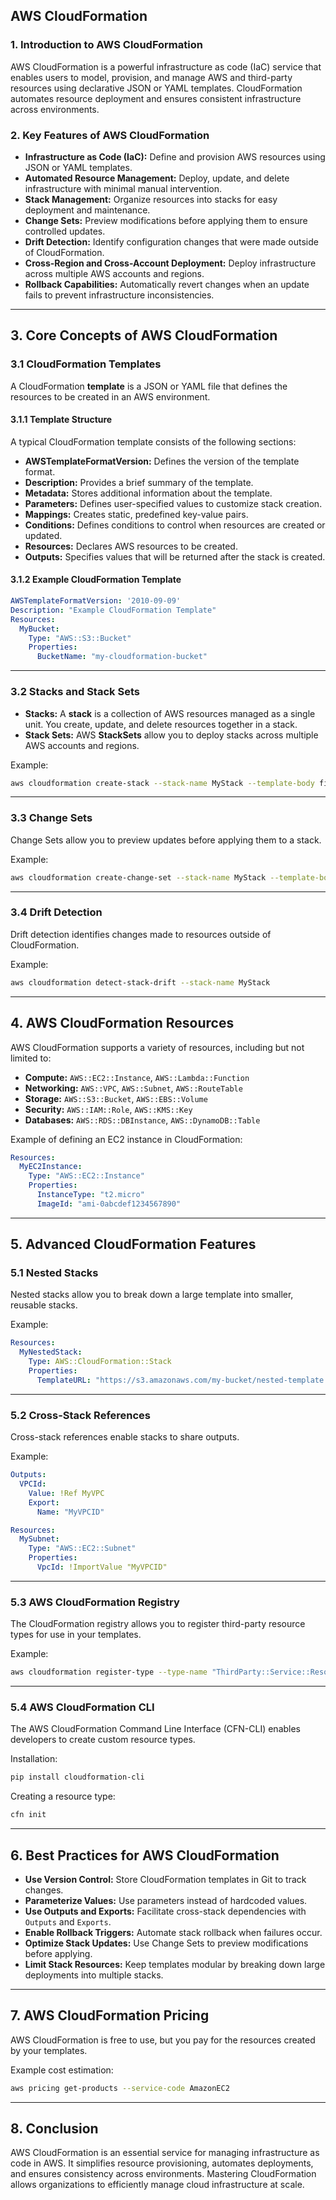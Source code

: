 ## **AWS CloudFormation**

### **1. Introduction to AWS CloudFormation**
AWS CloudFormation is a powerful infrastructure as code (IaC) service that enables users to model, provision, and manage AWS and third-party resources using declarative JSON or YAML templates. CloudFormation automates resource deployment and ensures consistent infrastructure across environments.

### **2. Key Features of AWS CloudFormation**
- **Infrastructure as Code (IaC):** Define and provision AWS resources using JSON or YAML templates.
- **Automated Resource Management:** Deploy, update, and delete infrastructure with minimal manual intervention.
- **Stack Management:** Organize resources into stacks for easy deployment and maintenance.
- **Change Sets:** Preview modifications before applying them to ensure controlled updates.
- **Drift Detection:** Identify configuration changes that were made outside of CloudFormation.
- **Cross-Region and Cross-Account Deployment:** Deploy infrastructure across multiple AWS accounts and regions.
- **Rollback Capabilities:** Automatically revert changes when an update fails to prevent infrastructure inconsistencies.

---

## **3. Core Concepts of AWS CloudFormation**

### **3.1 CloudFormation Templates**
A CloudFormation **template** is a JSON or YAML file that defines the resources to be created in an AWS environment.

#### **3.1.1 Template Structure**
A typical CloudFormation template consists of the following sections:
- **AWSTemplateFormatVersion:** Defines the version of the template format.
- **Description:** Provides a brief summary of the template.
- **Metadata:** Stores additional information about the template.
- **Parameters:** Defines user-specified values to customize stack creation.
- **Mappings:** Creates static, predefined key-value pairs.
- **Conditions:** Defines conditions to control when resources are created or updated.
- **Resources:** Declares AWS resources to be created.
- **Outputs:** Specifies values that will be returned after the stack is created.

#### **3.1.2 Example CloudFormation Template**
```yaml
AWSTemplateFormatVersion: '2010-09-09'
Description: "Example CloudFormation Template"
Resources:
  MyBucket:
    Type: "AWS::S3::Bucket"
    Properties:
      BucketName: "my-cloudformation-bucket"
```

---

### **3.2 Stacks and Stack Sets**
- **Stacks:** A **stack** is a collection of AWS resources managed as a single unit. You create, update, and delete resources together in a stack.
- **Stack Sets:** AWS **StackSets** allow you to deploy stacks across multiple AWS accounts and regions.

Example:
```sh
aws cloudformation create-stack --stack-name MyStack --template-body file://template.yaml
```

---

### **3.3 Change Sets**
Change Sets allow you to preview updates before applying them to a stack.

Example:
```sh
aws cloudformation create-change-set --stack-name MyStack --template-body file://template.yaml --change-set-name MyChangeSet
```

---

### **3.4 Drift Detection**
Drift detection identifies changes made to resources outside of CloudFormation.

Example:
```sh
aws cloudformation detect-stack-drift --stack-name MyStack
```

---

## **4. AWS CloudFormation Resources**
AWS CloudFormation supports a variety of resources, including but not limited to:

- **Compute:** `AWS::EC2::Instance`, `AWS::Lambda::Function`
- **Networking:** `AWS::VPC`, `AWS::Subnet`, `AWS::RouteTable`
- **Storage:** `AWS::S3::Bucket`, `AWS::EBS::Volume`
- **Security:** `AWS::IAM::Role`, `AWS::KMS::Key`
- **Databases:** `AWS::RDS::DBInstance`, `AWS::DynamoDB::Table`

Example of defining an EC2 instance in CloudFormation:
```yaml
Resources:
  MyEC2Instance:
    Type: "AWS::EC2::Instance"
    Properties:
      InstanceType: "t2.micro"
      ImageId: "ami-0abcdef1234567890"
```

---

## **5. Advanced CloudFormation Features**
### **5.1 Nested Stacks**
Nested stacks allow you to break down a large template into smaller, reusable stacks.

Example:
```yaml
Resources:
  MyNestedStack:
    Type: AWS::CloudFormation::Stack
    Properties:
      TemplateURL: "https://s3.amazonaws.com/my-bucket/nested-template.yaml"
```

---

### **5.2 Cross-Stack References**
Cross-stack references enable stacks to share outputs.

Example:
```yaml
Outputs:
  VPCId:
    Value: !Ref MyVPC
    Export:
      Name: "MyVPCID"

Resources:
  MySubnet:
    Type: "AWS::EC2::Subnet"
    Properties:
      VpcId: !ImportValue "MyVPCID"
```

---

### **5.3 AWS CloudFormation Registry**
The CloudFormation registry allows you to register third-party resource types for use in your templates.

Example:
```sh
aws cloudformation register-type --type-name "ThirdParty::Service::Resource"
```

---

### **5.4 AWS CloudFormation CLI**
The AWS CloudFormation Command Line Interface (CFN-CLI) enables developers to create custom resource types.

Installation:
```sh
pip install cloudformation-cli
```

Creating a resource type:
```sh
cfn init
```

---

## **6. Best Practices for AWS CloudFormation**
- **Use Version Control:** Store CloudFormation templates in Git to track changes.
- **Parameterize Values:** Use parameters instead of hardcoded values.
- **Use Outputs and Exports:** Facilitate cross-stack dependencies with `Outputs` and `Exports`.
- **Enable Rollback Triggers:** Automate stack rollback when failures occur.
- **Optimize Stack Updates:** Use Change Sets to preview modifications before applying.
- **Limit Stack Resources:** Keep templates modular by breaking down large deployments into multiple stacks.

---

## **7. AWS CloudFormation Pricing**
AWS CloudFormation is free to use, but you pay for the resources created by your templates.

Example cost estimation:
```sh
aws pricing get-products --service-code AmazonEC2
```

---

## **8. Conclusion**
AWS CloudFormation is an essential service for managing infrastructure as code in AWS. It simplifies resource provisioning, automates deployments, and ensures consistency across environments. Mastering CloudFormation allows organizations to efficiently manage cloud infrastructure at scale.